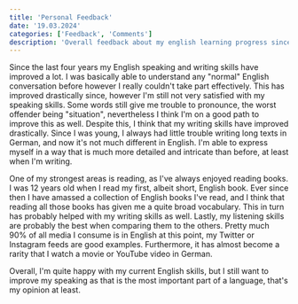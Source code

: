 ```yaml
---
title: 'Personal Feedback'
date: '19.03.2024'
categories: ['Feedback', 'Comments']
description: 'Overall feedback about my english learning progress since I started this school.'
---
```


Since the last four years my English speaking and writing skills have improved a lot. I was
basically able to understand any "normal" English conversation before however I really couldn't take
part effectively. This has improved drastically since, however I'm still not very satisfied with my
speaking skills. Some words still give me trouble to pronounce, the worst offender being 
"situation", nevertheless I think I'm on a good path to improve this as well. Despite this, I think
that my writing skills have improved drastically. Since I was young, I always had little trouble 
writing long texts in German, and now it's not much different in English. I'm able to express myself 
in a way that is much more detailed and intricate than before, at least when I'm writing. 

One of my strongest areas is reading, as I've always enjoyed reading books. I was 12 years old when
I read my first, albeit short, English book. Ever since then I have amassed a collection of English 
books I've read, and I think that reading all those books has given me a quite broad vocabulary.
This in turn has probably helped with my writing skills as well. Lastly, my listening skills are
probably the best when comparing them to the others. Pretty much 90% of all media I consume is in
English at this point, my Twitter or Instagram feeds are good examples. Furthermore, it has almost 
become a rarity that I watch a movie or YouTube video in German.

Overall, I'm quite happy with my current English skills, but I still want to improve my speaking as
that is the most important part of a language, that's my opinion at least.

